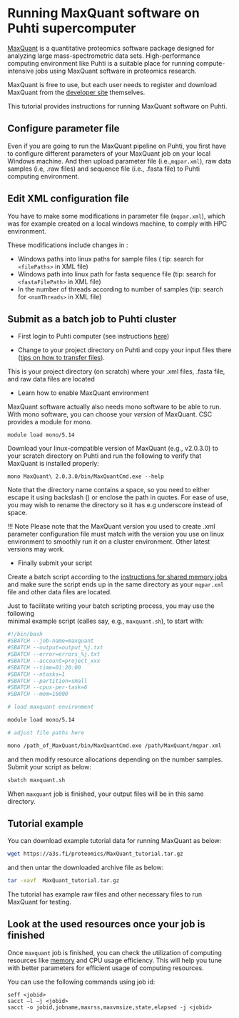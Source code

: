 
# Running MaxQuant software on Puhti supercomputer

[MaxQuant](https://maxquant.org/) is a quantitative proteomics software package designed for analyzing large mass-spectrometric data sets. High-performance computing environment like Puhti is a suitable place for running compute-intensive jobs using MaxQuant software in proteomics research.

MaxQuant is free to use, but each user needs to register and download MaxQuant from the [developer site](https://maxquant.org/download_asset/maxquant/latest) themselves.

This tutorial provides instructions for running MaxQuant software on Puhti.

## Configure parameter file

Even if you are going to run the MaxQuant pipeline on Puhti, 
you first have to configure different parameters of your MaxQuant 
job on your local Windows machine. And then upload parameter file 
(i.e.,`mqpar.xml`), raw data samples (i.e, .raw files) and sequence 
file (i.e., .fasta file) to Puhti computing environment.

## Edit XML configuration file

You have to make some modifications in parameter file (`mqpar.xml`), which was for example created on a local windows machine, to comply with HPC environment.

These modifications include changes in :

- Windows paths into linux paths for sample files ( tip: search for `<filePaths>` in XML file) 
- Windows path into linux path for fasta sequence file  (tip: search for `<fastaFilePath>` in XML file)
- In the number of threads according to number of samples (tip: search for  `<numThreads>` in XML file)

## Submit as a batch job to Puhti cluster

- First login to Puhti computer (see instructions [here](../../computing/connecting/index.md))

- Change to your project directory on Puhti and copy your input files there ([tips on how to transfer files](../../data/moving/index.md)).

 This is your project directory (on scratch) where your .xml files, .fasta file, and raw data files are located

- Learn how to enable MaxQuant environment 

MaxQuant software actually also needs mono software to be able to run. 
With mono software, you can choose your *version* of MaxQuant. 
CSC provides a module for mono.

```text
module load mono/5.14
```

Download your linux-compatible version of MaxQuant (e.g., v2.0.3.0) to your 
scratch directory on Puhti and run the following to verify that MaxQuant is installed properly:

```text
mono MaxQuant\ 2.0.3.0/bin/MaxQuantCmd.exe --help
```

Note that the directory name contains a space, so you need to either escape it using backslash (\) or enclose the path in quotes. For ease of use, you may wish to rename the directory so it has e.g underscore instead of space. 

!!! Note 
    Please note that the MaxQuant version you used to create .xml parameter 
    configuration file must match with the version you use on linux environment 
    to smoothly run it on a cluster environment. Other latest versions may work.


 - Finally submit your script

Create a batch script according to the [instructions for shared memory jobs](../../../computing/running/creating-job-scripts-puhti#serial-and-shared-memory-batch-jobs) 
and make sure the script ends up in the same directory as your `mqpar.xml` 
file and other data files are located.

Just to facilitate writing your batch scripting process, you may use the following  
minimal example script (calles say, e.g., `maxquant.sh`), to start with: 

```bash
#!/bin/bash
#SBATCH --job-name=maxquant
#SBATCH --output=output_%j.txt
#SBATCH --error=errors_%j.txt
#SBATCH --account=project_xxx
#SBATCH --time=01:20:00
#SBATCH --ntasks=1
#SBATCH --partition=small
#SBATCH --cpus-per-task=6
#SBATCH --mem=16000

# load maxquant environment

module load mono/5.14

# adjust file paths here

mono /path_of_MaxQuant/bin/MaxQuantCmd.exe /path/MaxQuant/mqpar.xml

```

and then modify resource allocations depending on the number samples. Submit your script as below:

```bash
sbatch maxquant.sh
```

When `maxquant` job is finished, your output files will be in this same directory.

## Tutorial example

You can download example tutorial data for running MaxQuant as below:

```bash
wget https://a3s.fi/proteomics/MaxQuant_tutorial.tar.gz
```

and then untar the downloaded archive file as below:
```bash
tar -xavf  MaxQuant_tutorial.tar.gz
```

The tutorial has example raw files and other necessary files to run MaxQuant for testing.


## Look at the used resources once your job is finished

Once `maxquant` job is finished, you can check the utilization of computing resources
like [memory](../faq/how-much-memory-my-job-needs.md) and CPU usage efficiency.
This will help you tune with better parameters for efficient usage of computing resources.

You can use the following commands using job id:
```
seff <jobid>
sacct –l –j <jobid>
sacct -o jobid,jobname,maxrss,maxvmsize,state,elapsed -j <jobid>

```
